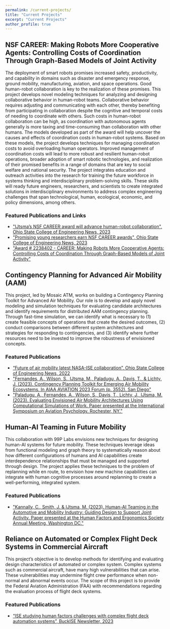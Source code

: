 ```yaml
---
permalink: /current-projects/
title: "Current Projects"
excerpt: "Current Projects"
author_profile: true
---
```


## NSF CAREER: Making Robots More Cooperative Agents: Controlling Costs of Coordination Through Graph-Based Models of Joint Activity

The deployment of smart robots promises increased safety, productivity, and capability in domains such as disaster and emergency response, ground mobility, manufacturing, aviation, and space operations. Good human-robot collaboration is key to the realization of these promises. This project develops novel modeling techniques for analyzing and designing collaborative behavior in human-robot teams. Collaborative behavior requires adjusting and communicating with each other, thereby benefiting from participating in collaboration despite the cognitive and temporal costs of needing to coordinate with others. Such costs in human-robot collaboration can be high, as coordination with autonomous agents generally is more taxing and time-consuming than collaboration with other humans. The models developed as part of the award will help uncover the causes and effects of coordination costs in human-robot systems. Based on these models, the project develops techniques for managing coordination costs to avoid overloading human operators. Improved management of coordination costs will lead to more robust and resilient human-robot operations, broader adoption of smart robotic technologies, and realization of their promised benefits in a range of domains that are key to social welfare and national security. The project integrates education and outreach activities into the research for training the future workforce in systems thinking and interdisciplinary problem-solving skills. These skills will ready future engineers, researchers, and scientists to create integrated solutions in interdisciplinary environments to address complex engineering challenges that span technological, human, ecological, economic, and policy dimensions, among others.

<!-- The research develops a generalizable formalization for representing and analyzing joint activity in human-robot systems by combining theories from cognitive and social sciences with techniques from graph theory and agent-based modeling. This framework affords objective and dynamic analysis of the teamwork required to manage interdependencies between humans and robots. Based on the model, the research develops techniques for dynamically adapting and controlling coordination costs to improve collaboration and avoid coordination breakdowns. The work will be validated in disaster response and space operations. The project addresses three fundamental research challenges: First, it determines the relation between a human-robot system’s organization, asymmetries in cooperative competencies, and cognitive and temporal costs of coordination with robots. Second, it identifies control strategies for dynamically regulating coordination costs in human-robot systems. Third, it demonstrates the use of graph-theoretical metrics and algorithms to translate theoretical concepts of joint activity into actionable guidance for making robots more cooperative agents in dynamic environments. Findings will provide deep insight into what capabilities robots need to be endowed with to make them useful cooperative agents in context, with implications for how robotic functionality should be deployed to improve the robustness and resilience of complex operations. -->

### Featured Publications and Links

- ["IJtsma’s NSF CAREER award will advance human-robot collaboration", Ohio State College of Engineering News, 2023](https://engineering.osu.edu/news/2023/03/ijtsmas-nsf-career-award-will-advance-human-robot-collaboration)
- ["Promising young researchers earn NSF CAREER awards", Ohio State College of Engineering News, 2023](https://engineering.osu.edu/news/2023/10/promising-young-researchers-earn-nsf-career-awards)
- ["Award # 2238402 - CAREER: Making Robots More Cooperative Agents: Controlling Costs of Coordination Through Graph-Based Models of Joint Activity"](https://www.nsf.gov/awardsearch/showAward?AWD_ID=2238402&HistoricalAwards=false)


## Contingency Planning for Advanced Air Mobility (AAM) 

This project, led by Mosaic ATM, works on building a Contingency Planning Toolkit for Advanced Air Mobility. Our role is to develop and apply novel modeling and simulation techniques for evaluating candidate architectures and identify requirements for distributed AAM contingency planning. Through fast-time simulation, we can identify what is necessary to (1) create feasible concepts of operations that create the desired outcomes, (2) conduct comparisons between different system architectures and strategies for responding to contingencies, and (3) identify where further resources need to be invested to improve the robustness of envisioned concepts.

### Featured Publications

- [“Future of air mobility latest NASA-ISE collaboration”, Ohio State College of Engineering News, 2022](https://engineering.osu.edu/news/2022/12/future-air-mobility-focus-latest-nasa-collaboration)
- ["Fernandes, A., Wilson, S., IJtsma, M., Paladugu, A., Davis, T., & Lichty, J. (2023). Contingency Planning Toolkit for Emerging Air Mobility Ecosystems. In AIAA AVIATION 2023 Forum (p. 3552). San Diego"](https://doi.org/10.2514/6.2023-3552)
- ["Paladugu, A., Fernandes, A., Wilson, S., Davis, T., Lichty, J., IJtsma, M. (2023). Evaluating Envisioned Air Mobility Architectures Using Computational Simulations of Work. Paper presented at the International Symposium on Aviation Psychology. Rochester, NY."](https://corescholar.libraries.wright.edu/cgi/viewcontent.cgi?article=1001&&context=isap_2023&&sei-redir=1&referer=https%253A%252F%252Fscholar.google.com%252Fscholar%253Fhl%253Den%2526as_sdt%253D0%25252C36%2526q%253DEvaluating%252BEnvisioned%252BAir%252BMobility%252BArchitectures%252BUsing%252BComputational%252BSimulations%252Bof%252BWork%2526btnG%253D#search=%22Evaluating%20Envisioned%20Air%20Mobility%20Architectures%20Using%20Computational%20Simulations%20Work%22)


## Human-AI Teaming in Future Mobility

This collaboration with 99P Labs envisions new techniques for designing human-AI systems for future mobility. These techniques leverage ideas from functional modeling and graph theory to systematically reason about how different configurations of humans and AI capabilities create interdependence relationships that must be managed and supported through design. The project applies these techniques to the problem of replanning while en route, to envision how new machine capabilities can integrate with human cognitive processes around replanning to create a well-performing, integrated system.

### Featured Publications

- ["Kannally, C., Smith, J. & IJtsma, M. (2023). Human-AI Teaming in the Automotive and Mobility Industry: Guiding Design to Support Joint Activity. Paper presented at the Human Factors and Ergonomics Society Annual Meeting, Washington DC."](https://doi.org/10.1177/0959651812456333)


## Reliance on Automated or Complex Flight Deck Systems in Commercial Aircraft 

This project’s objective is to develop methods for identifying and evaluating design characteristics of automated or complex system. Complex systems such as commercial aircraft, have many high vulnerabilities that can arise. These vulnerabilities may undermine flight crew performance when non-normal and abnormal events occur. The scope of this project is to provide the Federal Aviation Administration (FAA) with recommendations regarding the evaluation process of flight deck systems.

### Featured Publications

- [“ISE studying human factors challenges with complex flight deck automation systems”, BuckISE Newsletter, 2023](https://ise.osu.edu/news/2023/03/ise-studying-human-factors-challenges-complex-flight-deck-automation-systems)

